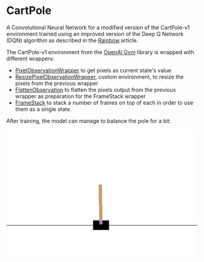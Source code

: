 # CartPole

A Convolutional Neural Network for a modified version of the CartPole-v1 environment
trained using an improved version of the Deep Q Network (DQN) algorithm
as described in the [Rainbow](https://arxiv.org/abs/1710.02298) article.

The CartPole-v1 environment from the [OpenAI Gym](https://gym.openai.com/) library is wrapped
with different wrappers:
- [PixelObservationWrapper](https://github.com/openai/gym/blob/0.17.2/gym/wrappers/pixel_observation.py#L14) to get pixels
as current state's value
- [ResizePixelObservationWrapper](src/environment.py), custom environment, to resize the pixels from the previous
wrapper
- [FlattenObservation](https://github.com/openai/gym/blob/0.17.2/gym/wrappers/flatten_observation.py#L5) to flatten the pixels output from the previous wrapper as preparation for the
FrameStack wrapper
- [FrameStack](https://github.com/openai/gym/blob/0.17.2/gym/wrappers/frame_stack.py#L53) to stack a number of frames on top of each in order to use them as a single state.

After training, the model can manage to balance the pole for a bit:

![CartPole Animation](static/animation.gif)

